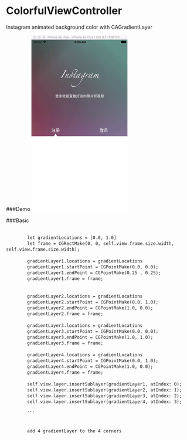 # ColorfulViewController
Instagram animated background color with CAGradientLayer

###Demo
![](https://github.com/sam408130/ColorfulViewController/blob/master/giphy.gif)


###Basic

```

        let gradientLocations = [0.0, 1.0]
        let frame = CGRectMake(0, 0, self.view.frame.size.width, self.view.frame.size.width);
        
        gradientLayer1.locations = gradientLocations
        gradientLayer1.startPoint = CGPointMake(0.0, 0.0);
        gradientLayer1.endPoint = CGPointMake(0.25 , 0.25);
        gradientLayer1.frame = frame;
        
        
        gradientLayer2.locations = gradientLocations
        gradientLayer2.startPoint = CGPointMake(0.0, 1.0);
        gradientLayer2.endPoint = CGPointMake(1.0, 0.0);
        gradientLayer2.frame = frame;
        
        gradientLayer3.locations = gradientLocations
        gradientLayer3.startPoint = CGPointMake(0.0, 0.0);
        gradientLayer3.endPoint = CGPointMake(1.0, 1.0);
        gradientLayer3.frame = frame;
        
        gradientLayer4.locations = gradientLocations
        gradientLayer4.startPoint = CGPointMake(0.0, 1.0);
        gradientLayer4.endPoint = CGPointMake(1.0, 0.0);
        gradientLayer4.frame = frame;
        
        self.view.layer.insertSublayer(gradientLayer1, atIndex: 0);
        self.view.layer.insertSublayer(gradientLayer2, atIndex: 1);
        self.view.layer.insertSublayer(gradientLayer3, atIndex: 2);
        self.view.layer.insertSublayer(gradientLayer4, atIndex: 3);
        
        ```
        
        
        add 4 gradientLayer to the 4 corners

